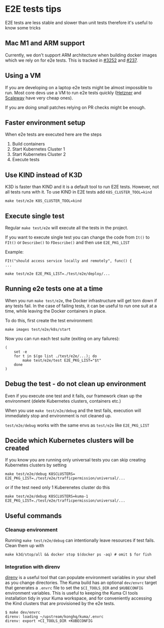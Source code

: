 # E2E tests tips

E2E tests are less stable and slower than unit tests therefore it's useful to know some tricks

## Mac M1 and ARM support

Currently, we don't support ARM architecture when building docker images which we rely on for e2e tests.
This is tracked in [#3252](https://github.com/kumahq/kuma/issues/3252) and [#237](https://github.com/kumahq/kuma/issues/237).

## Using a VM

If you are developing on a laptop e2e tests might be almost impossible to run.
Most core devs use a VM to run e2e tests quickly ([Hetzner](https://hetzner.com) and [Scaleway](https://scaleway.com) have very cheap ones).

If you are doing small patches relying on PR checks might be enough.

## Faster environment setup

When e2e tests are executed here are the steps

1) Build containers
2) Start Kubernetes Cluster 1
3) Start Kubernetes Cluster 2
4) Execute tests

## Use KIND instead of K3D

K3D is faster than KIND and it is a default tool to run E2E tests. However, not all tests runs with it.
To use KIND in E2E tests add `K8S_CLUSTER_TOOL=kind`

```
make test/e2e K8S_CLUSTER_TOOL=kind
```

## Execute single test

Regular `make test/e2e` will execute all the tests in the project.

If you want to execute single test you can change the code from `It()` to `FIt()` or `Describe()` to `FDescribe()` and then use `E2E_PKG_LIST`

Example:
```
FIt("should access service locally and remotely", func() {
...

make test/e2e E2E_PKG_LIST=./test/e2e/deploy/... 
```

## Running e2e tests one at a time

When you run `make test/e2e`, the Docker infrastructure will get torn down if any tests fail.
In the case of failing tests, it can be useful to run one suit at a time, while leaving the Docker containers in place.

To do this, first create the test environment:
```
make images test/e2e/k8s/start
```

Now you can run each test suite (exiting on any failures):
```
(
    set -e
    for t in $(go list ./test/e2e/...); do
        make test/e2e/test E2E_PKG_LIST="$t"
    done
)
```

## Debug the test - do not clean up environment

Even if you execute one test and it fails, our framework clean up the environment (delete Kubernetes clusters, containers etc.)

When you use `make test/e2e/debug` and the test fails, execution will immediately stop and environment is not cleaned up.

`test/e2e/debug` works with the same envs as `test/e2e` like `E2E_PKG_LIST`

## Decide which Kubernetes clusters will be created

If you know you are running only universal tests you can skip creating Kubernetes clusters by setting
```
make test/e2e/debug K8SCLUSTERS= E2E_PKG_LIST=./test/e2e/trafficpermission/universal/...
```

or if the test need only 1 Kuberenetes cluster do this

```
make test/e2e/debug K8SCLUSTERS=kuma-1 E2E_PKG_LIST=./test/e2e/trafficpermission/universal/...
```

## Useful commands

### Cleanup environment

Running `make test/e2e/debug` can intentionally leave resources if test fails. Clean them up with   

```
make k3d/stop/all && docker stop $(docker ps -aq) # omit $ for fish
```

### Integration with direnv

[direnv](https://direnv.net/) is a useful tool that can populate environment variables in your shell as you change directories.
The Kuma build has an optional `dev/envrc` target that generates a `.envrc` file to set the `$CI_TOOLS_DIR` and `$KUBECONFIG` environment variables.
This is useful to keeping the Kuma CI tools installation tidy in your Kuma workspace, and for conveniently accessing the Kind clusters that are provisioned by the e2e tests.

```
$ make dev/envrc
direnv: loading ~/upstream/konghq/kuma/.envrc
direnv: export +CI_TOOLS_DIR +KUBECONFIG
```
